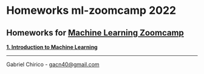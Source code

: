 # Homeworks ml-zoomcamp 2022  

## Homeworks for [Machine Learning Zoomcamp](https://github.com/alexeygrigorev/mlbookcamp-code/tree/master/course-zoomcamp)

**[1. Introduction to Machine Learning](01-intro/homework.ipynb)**    



---
Gabriel Chirico - gacn40@gmail.com
